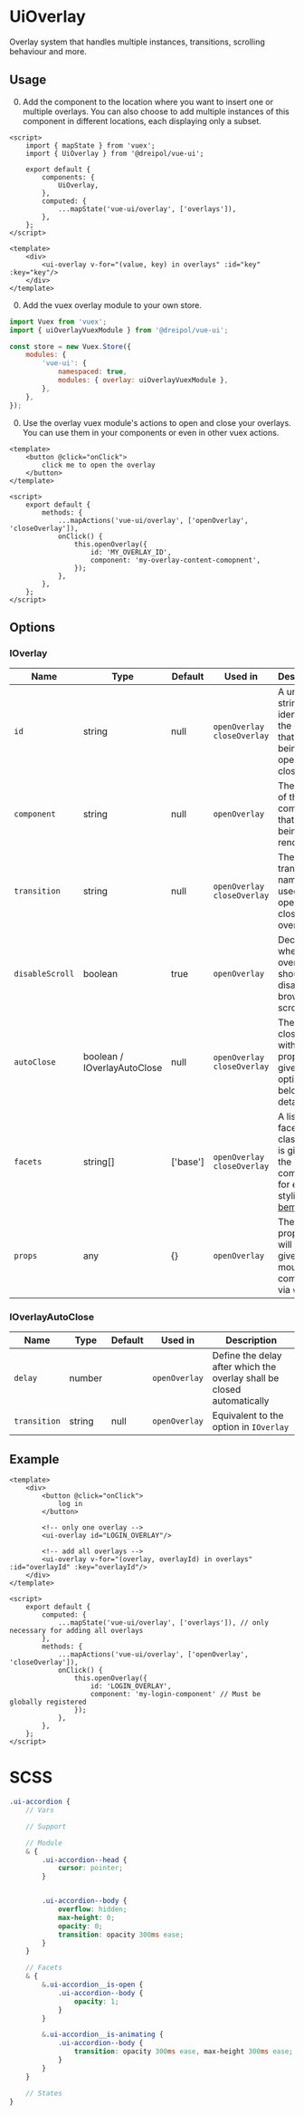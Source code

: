 # UiOverlay
Overlay system that handles multiple instances, transitions, scrolling behaviour and more.

## Usage

0. Add the component to the location where you want to insert one or multiple overlays.
You can also choose to add multiple instances of this component in different locations, each displaying only a subset.
 
```vue
<script>
    import { mapState } from 'vuex';
    import { UiOverlay } from '@dreipol/vue-ui';
    
    export default {
        components: {
            UiOverlay,
        },
        computed: {
            ...mapState('vue-ui/overlay', ['overlays']),
        },
    };
</script>

<template>
    <div>
        <ui-overlay v-for="(value, key) in overlays" :id="key" :key="key"/>
    </div>
</template>
```

0. Add the vuex overlay module to your own store.

```js
import Vuex from 'vuex';
import { uiOverlayVuexModule } from '@dreipol/vue-ui';

const store = new Vuex.Store({
    modules: {
        'vue-ui': {
            namespaced: true,
            modules: { overlay: uiOverlayVuexModule },
        },
    },
});
```

0. Use the overlay vuex module's actions to open and close your overlays. 
You can use them in your components or even in other vuex actions.

```vue
<template>
    <button @click="onClick">
        click me to open the overlay                
    </button>
</template>

<script>
    export default {
        methods: {
            ...mapActions('vue-ui/overlay', ['openOverlay', 'closeOverlay']),
            onClick() {
                this.openOverlay({
                    id: 'MY_OVERLAY_ID',
                    component: 'my-overlay-content-comopnent',
                });
            },
        },
    };
</script>
```


## Options

### IOverlay

| Name | Type | Default | Used in | Description
| --- | --- | --- | --- | --- 
| `id` | string | null | `openOverlay` `closeOverlay` | A unique string that identifies the overlay that is being opened / closed
| `component` | string | null | `openOverlay` | The name of the component that is being rendered
| `transition` | string | null | `openOverlay` `closeOverlay` | The transition name to be used when opening / closing the overlay
|  `disableScroll` | boolean | true | `openOverlay` | Decide whether the overlay should disable the browser scroll bar
| `autoClose` | boolean / IOverlayAutoClose | null | `openOverlay` `closeOverlay` | The overlay closes itself with the properties given in this option, see below for details 
| `facets` | string[] | ['base'] | `openOverlay` `closeOverlay` | A list of facet classes that is given to the overlay component for easier styling (see [bem mixin](/src/mixins/bem))
| `props` | any | {} | `openOverlay` | These properties will be given to the mounting component via `v-bind`

### IOverlayAutoClose

| Name | Type | Default | Used in | Description
| --- | --- | --- | --- | --- 
| `delay` | number |  | `openOverlay` | Define the delay after which the overlay shall be closed automatically 
| `transition` | string | null | `openOverlay` | Equivalent to the option in `IOverlay`


## Example
```vue
<template>
    <div>
        <button @click="onClick">
            log in
        </button>
        
        <!-- only one overlay -->
        <ui-overlay id="LOGIN_OVERLAY"/>
        
        <!-- add all overlays -->
        <ui-overlay v-for="(overlay, overlayId) in overlays" :id="overlayId" :key="overlayId"/>
    </div>
</template>

<script>
    export default {
        computed: {
            ...mapState('vue-ui/overlay', ['overlays']), // only necessary for adding all overlays
        },
        methods: {
            ...mapActions('vue-ui/overlay', ['openOverlay', 'closeOverlay']),
            onClick() {
                this.openOverlay({
                    id: 'LOGIN_OVERLAY',
                    component: 'my-login-component' // Must be globally registered
                });
            },
        },
    };
</script>
```

# SCSS

```scss
.ui-accordion {
    // Vars

    // Support

    // Module
    & {
        .ui-accordion--head {
            cursor: pointer;
        }


        .ui-accordion--body {
            overflow: hidden;
            max-height: 0;
            opacity: 0;
            transition: opacity 300ms ease;
        }
    }

    // Facets
    & {
        &.ui-accordion__is-open {
            .ui-accordion--body {
                opacity: 1;
            }
        }

        &.ui-accordion__is-animating {
            .ui-accordion--body {
                transition: opacity 300ms ease, max-height 300ms ease;
            }
        }
    }

    // States
}

```

